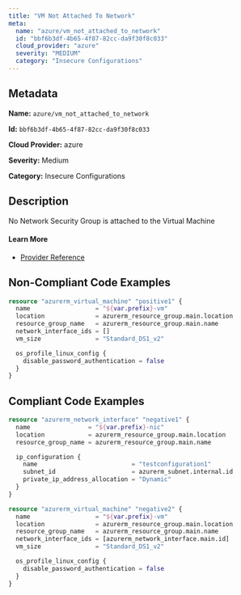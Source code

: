 ```yaml
---
title: "VM Not Attached To Network"
meta:
  name: "azure/vm_not_attached_to_network"
  id: "bbf6b3df-4b65-4f87-82cc-da9f30f8c033"
  cloud_provider: "azure"
  severity: "MEDIUM"
  category: "Insecure Configurations"
---
```


## Metadata
**Name:** `azure/vm_not_attached_to_network`

**Id:** `bbf6b3df-4b65-4f87-82cc-da9f30f8c033`

**Cloud Provider:** azure

**Severity:** Medium

**Category:** Insecure Configurations

## Description
No Network Security Group is attached to the Virtual Machine

#### Learn More

 - [Provider Reference](https://registry.terraform.io/providers/hashicorp/azurerm/latest/docs/resources/virtual_machine#network_interface_ids)

## Non-Compliant Code Examples
```terraform
resource "azurerm_virtual_machine" "positive1" {
  name                  = "${var.prefix}-vm"
  location              = azurerm_resource_group.main.location
  resource_group_name   = azurerm_resource_group.main.name
  network_interface_ids = []
  vm_size               = "Standard_DS1_v2"

  os_profile_linux_config {
    disable_password_authentication = false
  }
}
```

## Compliant Code Examples
```terraform
resource "azurerm_network_interface" "negative1" {
  name                = "${var.prefix}-nic"
  location            = azurerm_resource_group.main.location
  resource_group_name = azurerm_resource_group.main.name

  ip_configuration {
    name                          = "testconfiguration1"
    subnet_id                     = azurerm_subnet.internal.id
    private_ip_address_allocation = "Dynamic"
  }
}

resource "azurerm_virtual_machine" "negative2" {
  name                  = "${var.prefix}-vm"
  location              = azurerm_resource_group.main.location
  resource_group_name   = azurerm_resource_group.main.name
  network_interface_ids = [azurerm_network_interface.main.id]
  vm_size               = "Standard_DS1_v2"

  os_profile_linux_config {
    disable_password_authentication = false
  }
}
```